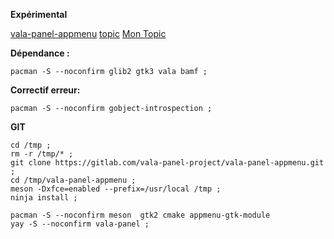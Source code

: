**Expérimental**




[vala-panel-appmenu](https://github.com/rilian-la-te/vala-panel-appmenu#dependency-packages)
[topic](https://www.reddit.com/r/xfce/comments/pyzbrn/how_to_actually_enable_global_menu_in_xfce/)
[Mon Topic](https://forums.archlinux.fr/viewtopic.php?f=1&t=22413&p=177221#p177221)


**Dépendance :**
```
pacman -S --noconfirm glib2 gtk3 vala bamf ;
```

**Correctif erreur:**
```
pacman -S --noconfirm gobject-introspection ;
```


**GIT**
```
cd /tmp ;
rm -r /tmp/* ;
git clone https://gitlab.com/vala-panel-project/vala-panel-appmenu.git ;
cd /tmp/vala-panel-appmenu ;
meson -Dxfce=enabled --prefix=/usr/local /tmp ;
ninja install ;
```


```
pacman -S --noconfirm meson  gtk2 cmake appmenu-gtk-module
yay -S --noconfirm vala-panel ;
```
